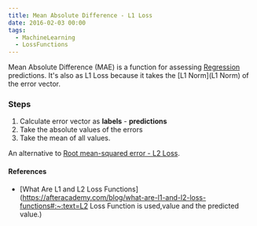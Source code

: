 ```yaml
---
title: Mean Absolute Difference - L1 Loss
date: 2016-02-03 00:00
tags:
  - MachineLearning
  - LossFunctions
---
```


Mean Absolute Difference (MAE) is a function for assessing [Regression](Regression) predictions. It's also as L1 Loss because it takes the [L1 Norm](L1 Norm) of the error vector.

### Steps

1. Calculate error vector as **labels** - **predictions**
2. Take the absolute values of the errors
3. Take the mean of all values.

An alternative to [Root mean-squared error - L2 Loss](root-mean-squared-error-L2-loss.md).

#### References

* [What Are L1 and L2 Loss Functions](https://afteracademy.com/blog/what-are-l1-and-l2-loss-functions#:~:text=L2 Loss Function is used,value and the predicted value.)
